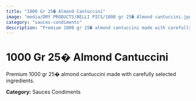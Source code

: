 ```yaml
---
title: "1000 Gr 25� Almond Cantuccini"
image: "media/DRY PRODUCTS/BELLI PICS/1000 gr 25� Almond cantuccini.jpg"
category: "sauces-condiments"
description: "Premium 1000 gr 25� almond cantuccini made with carefully selected ingredients."
---
```


# 1000 Gr 25� Almond Cantuccini

Premium 1000 gr 25� almond cantuccini made with carefully selected ingredients.

**Category:** Sauces Condiments
